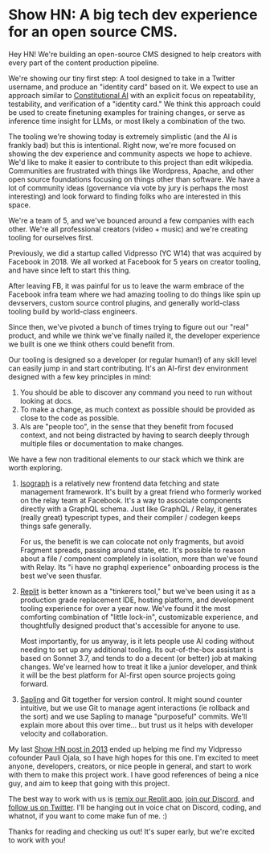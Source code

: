 # Show HN: A big tech dev experience for an open source CMS.

Hey HN! We're building an open-source CMS designed to help creators with every
part of the content production pipeline.

We're showing our tiny first step: A tool designed to take in a Twitter
username, and produce an "identity card" based on it. We expect to use an
approach similar to [Constitutional AI] with an explicit focus on repeatability,
testability, and verification of a "identity card." We think this approach could
be used to create finetuning examples for training changes, or serve as
inference time insight for LLMs, or most likely a combination of the two.

The tooling we're showing today is extremely simplistic (and the AI is frankly
bad) but this is intentional. Right now, we're more focused on showing the dev
experience and community aspects we hope to achieve. We'd like to make it easier
to contribute to this project than edit wikipedia. Communities are frustrated
with things like Wordpress, Apache, and other open source foundations focusing
on things other than software. We have a lot of community ideas (governance via
vote by jury is perhaps the most interesting) and look forward to finding folks
who are interested in this space.

We're a team of 5, and we've bounced around a few companies with each other.
We're all professional creators (video + music) and we're creating tooling for
ourselves first.

Previously, we did a startup called Vidpresso (YC W14) that was acquired by
Facebook in 2018. We all worked at Facebook for 5 years on creator tooling, and
have since left to start this thing.

After leaving FB, it was painful for us to leave the warm embrace of the
Facebook infra team where we had amazing tooling to do things like spin up
devservers, custom source control plugins, and generally world-class tooling
build by world-class engineers.

Since then, we've pivoted a bunch of times trying to figure out our "real"
product, and while we think we've finally nailed it, the developer experience we
built is one we think others could benefit from.

Our tooling is designed so a developer (or regular human!) of any skill level
can easily jump in and start contributing. It's an AI-first dev environment
designed with a few key principles in mind:

1. You should be able to discover any command you need to run without looking at
   docs.
2. To make a change, as much context as possible should be provided as close to
   the code as possible.
3. AIs are "people too", in the sense that they benefit from focused context,
   and not being distracted by having to search deeply through multiple files or
   documentation to make changes.

We have a few non traditional elements to our stack which we think are worth
exploring.

1. [Isograph] is a relatively new frontend data fetching and state management
   framework. It's built by a great friend who formerly worked on the relay team
   at Facebook. It's a way to associate components directly with a GraphQL
   schema. Just like GraphQL / Relay, it generates (really great) typescript
   types, and their compiler / codegen keeps things safe generally.

   For us, the benefit is we can colocate not only fragments, but avoid Fragment
   spreads, passing around state, etc. It's possible to reason about a file /
   component completely in isolation, more than we've found with Relay. Its "i
   have no graphql experience" onboarding process is the best we've seen
   thusfar.

2. [Replit] is better known as a "tinkerers tool," but we've been using it as a
   production grade replacement IDE, hosting platform, and development tooling
   experience for over a year now. We've found it the most comforting
   combination of "little lock-in", customizable experience, and thoughtfully
   designed product that's accessible for anyone to use.

   Most importantly, for us anyway, is it lets people use AI coding without
   needing to set up any additional tooling. Its out-of-the-box assistant is
   based on Sonnet 3.7, and tends to do a decent (or better) job at making
   changes. We've learned how to treat it like a junior developer, and think it
   will be the best platform for AI-first open source projects going forward.

3. [Sapling] and Git together for version control. It might sound counter
   intuitive, but we use Git to manage agent interactions (ie rollback and the
   sort) and we use Sapling to manage "purposeful" commits. We'll explain more
   about this over time... but trust us it helps with developer velocity and
   collaboration.

My last [Show HN post in 2013] ended up helping me find my Vidpresso cofounder
Pauli Ojala, so I have high hopes for this one. I'm excited to meet anyone,
developers, creators, or nice people in general, and start to work with them to
make this project work. I have good references of being a nice guy, and aim to
keep that going with this project.

The best way to work with us is [remix our Replit app], [join our Discord], and
[follow us on Twitter]. I'll be hanging out in voice chat on Discord, coding,
and whatnot, if you want to come make fun of me. :)

Thanks for reading and checking us out! It's super early, but we're excited to
work with you!

[Constitutional AI]: https://www.anthropic.com/research/constitutional-ai-harmlessness-from-ai-feedback
[Isograph]: https://isograph.dev
[Replit]: https://replit.com
[Sapling]: https://sapling-scm.com
[Show HN post in 2013]: https://news.ycombinator.com/item?id=6993981
[remix our Replit app]: https://replit.com/t/bolt-foundry/repls/Content-Foundry/view#README.md
[join our Discord]: https://discord.gg/TjQZfWjSQ7
[follow us on Twitter]: https://x.com/contentfoundry_
